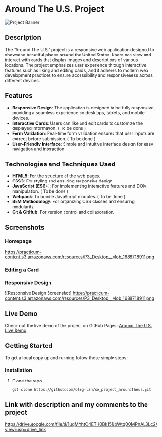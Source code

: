 # Around The U.S. Project

![Project Banner](../se_project_aroundtheus/images/jacques-cousteau%20jpg.jpg)

## Description

The "Around The U.S." project is a responsive web application designed to showcase beautiful places around the United States. Users can view and interact with cards that display images and descriptions of various locations. The project emphasizes user experience through interactive features such as liking and editing cards, and it adheres to modern web development practices to ensure accessibility and responsiveness across different devices.

## Features

- **Responsive Design**: The application is designed to be fully responsive, providing a seamless experience on desktops, tablets, and mobile devices.
- **Interactive Cards**: Users can like and edit cards to customize the displayed information. ( To be done )
- **Form Validation**: Real-time form validation ensures that user inputs are correct before submission. ( To be done )
- **User-Friendly Interface**: Simple and intuitive interface design for easy navigation and interaction.

## Technologies and Techniques Used

- **HTML5**: For the structure of the web pages.
- **CSS3**: For styling and ensuring responsive design.
- **JavaScript (ES6+)**: For implementing interactive features and DOM manipulation. ( To be done )
- **Webpack**: To bundle JavaScript modules. ( To be done )
- **BEM Methodology**: For organizing CSS classes and ensuring modularity.
- **Git & GitHub**: For version control and collaboration.

## Screenshots

### Homepage

https://practicum-content.s3.amazonaws.com/resources/P3_Desktop__Mob_1688718911.png

### Editing a Card

### Responsive Design

![Responsive Design Screenshot] https://practicum-content.s3.amazonaws.com/resources/P3_Desktop__Mob_1688718911.png

## Live Demo

Check out the live demo of the project on GitHub Pages: [Around The U.S. Live Demo](https://oleg-lzn.github.io/se_project_aroundtheus)

## Getting Started

To get a local copy up and running follow these simple steps:

### Installation

1. Clone the repo
   ```sh
   git clone https://github.com/oleg-lzn/se_project_aroundtheus.git
   ```

## Link with description and my comments to the project

https://drive.google.com/file/d/1uqMYhtC4ETH0Bk15NbWtq0OMPnAL3Lc2/view?usp=drive_link
